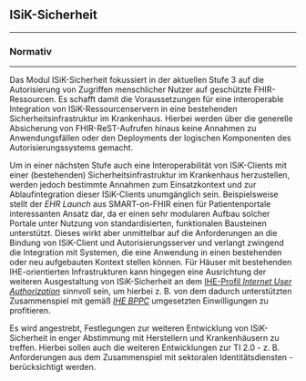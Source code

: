 ## ISiK-Sicherheit

---
### Normativ
---

Das Modul ISiK-Sicherheit fokussiert in der aktuellen Stufe 3 auf die Autorisierung von Zugriffen menschlicher Nutzer auf geschützte FHIR-Ressourcen. Es schafft damit die Voraussetzungen für eine interoperable Integration von ISiK-Ressourcenservern in eine bestehenden Sicherheitsinfrastruktur im Krankenhaus. Hierbei werden über die generelle Absicherung von FHIR-ReST-Aufrufen hinaus keine Annahmen zu Anwendungsfällen oder den Deployments der logischen Komponenten des Autorisierungssystems gemacht. 

Um in einer nächsten Stufe auch eine Interoperabilität von ISiK-Clients mit einer (bestehenden) Sicherheitsinfrastruktur im Krankenhaus herzustellen, werden jedoch bestimmte Annahmen zum Einsatzkontext und zur Ablaufintegration dieser ISiK-Clients unumgänglich sein. Beispielsweise stellt der _EHR Launch_ aus SMART-on-FHIR einen für Patientenportale interessanten Ansatz dar, da er einen sehr modularen Aufbau solcher Portale unter Nutzung von standardisierten, funktionalen Bausteinen unterstützt. Dieses wirkt aber unmittelbar auf die Anforderungen an die Bindung von ISiK-Client und Autorisierungsserver und verlangt zwingend die Integration mit Systemen, die eine Anwendung in einen bestehenden oder neu aufgebauten Kontext stellen können. Für Häuser mit bestehenden IHE-orientierten Infrastrukturen kann hingegen eine Ausrichtung der weiteren Ausgestaltung von ISiK-Sicherheit an dem [IHE-Profil _Internet User Authorization_](https://profiles.ihe.net/ITI/IUA/index.html) sinnvoll sein, um hierbei z. B. von dem dadurch unterstützten Zusammenspiel mit gemäß [_IHE BPPC_](https://profiles.ihe.net/ITI/TF/Volume1/ch-19.html) umgesetzten Einwilligungen zu profitieren. 

Es wird angestrebt, Festlegungen zur weiteren Entwicklung von ISiK-Sicherheit in enger Abstimmung mit Herstellern und Krankenhäusern zu treffen. Hierbei sollen auch die weiteren Entwicklungen zur TI 2.0 - z. B. Anforderungen aus dem Zusammenspiel mit sektoralen Identitätsdiensten - berücksichtigt werden.